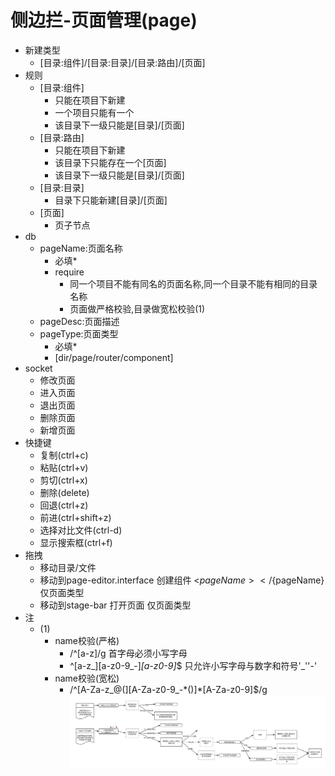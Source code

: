 # 侧边拦-页面管理(page)
- 新建类型
    - [目录:组件]/[目录:目录]/[目录:路由]/[页面]
- 规则
    - [目录:组件]
        - 只能在项目下新建
        - 一个项目只能有一个
        - 该目录下一级只能是[目录]/[页面]
    - [目录:路由]
        - 只能在项目下新建
        - 该目录下只能存在一个[页面]
        - 该目录下一级只能是[目录]/[页面]
    - [目录:目录]
        - 目录下只能新建[目录]/[页面]
    - [页面]
        - 页子节点
- db
    - pageName:页面名称
        - 必填*
        - require
            - 同一个项目不能有同名的页面名称,同一个目录不能有相同的目录名称
            - 页面做严格校验,目录做宽松校验(1)
    - pageDesc:页面描述
    - pageType:页面类型
        - 必填*
        - [dir/page/router/component]
- socket
    - 修改页面
    - 进入页面
    - 退出页面
    - 删除页面
    - 新增页面
- 快捷键
    - 复制(ctrl+c)
    - 粘贴(ctrl+v)
    - 剪切(ctrl+x)
    - 删除(delete)
    - 回退(ctrl+z)
    - 前进(ctrl+shift+z)
    - 选择对比文件(ctrl-d)
    - 显示搜索框(ctrl+f)
- 拖拽
    - 移动目录/文件
    - 移动到page-editor.interface 创建组件 <${pageName}></${pageName} 仅页面类型
    - 移动到stage-bar 打开页面 仅页面类型
- 注
    - (1)
        - name校验(严格)
            - /^[a-z]/g 首字母必须小写字母
            - ^[a-z_][a-z0-9_-]*[a-z0-9]*$ 只允许小写字母与数字和符号'_''-'
        - name校验(宽松)
            - /^[A-Za-z_@\(][A-Za-z0-9_\-\*\(\)]*[A-Za-z0-9]$/g
![avatar](../../course/8-11_socket流程.png)
